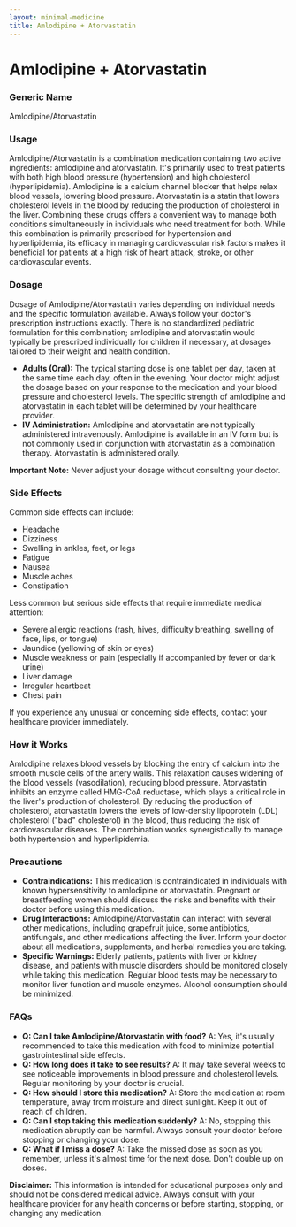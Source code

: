 ```yaml
---
layout: minimal-medicine
title: Amlodipine + Atorvastatin
---
```


# Amlodipine + Atorvastatin
### Generic Name
Amlodipine/Atorvastatin

### Usage

Amlodipine/Atorvastatin is a combination medication containing two active ingredients: amlodipine and atorvastatin.  It's primarily used to treat patients with both high blood pressure (hypertension) and high cholesterol (hyperlipidemia).  Amlodipine is a calcium channel blocker that helps relax blood vessels, lowering blood pressure. Atorvastatin is a statin that lowers cholesterol levels in the blood by reducing the production of cholesterol in the liver.  Combining these drugs offers a convenient way to manage both conditions simultaneously in individuals who need treatment for both.  While this combination is primarily prescribed for hypertension and hyperlipidemia, its efficacy in managing cardiovascular risk factors makes it beneficial for patients at a high risk of heart attack, stroke, or other cardiovascular events.


### Dosage

Dosage of Amlodipine/Atorvastatin varies depending on individual needs and the specific formulation available.  Always follow your doctor's prescription instructions exactly.  There is no standardized pediatric formulation for this combination; amlodipine and atorvastatin would typically be prescribed individually for children if necessary, at dosages tailored to their weight and health condition.  

* **Adults (Oral):** The typical starting dose is one tablet per day, taken at the same time each day, often in the evening.  Your doctor might adjust the dosage based on your response to the medication and your blood pressure and cholesterol levels.  The specific strength of amlodipine and atorvastatin in each tablet will be determined by your healthcare provider.  
* **IV Administration:** Amlodipine and atorvastatin are not typically administered intravenously.  Amlodipine is available in an IV form but is not commonly used in conjunction with atorvastatin as a combination therapy. Atorvastatin is administered orally.

**Important Note:**  Never adjust your dosage without consulting your doctor.


### Side Effects

Common side effects can include:

* Headache
* Dizziness
* Swelling in ankles, feet, or legs
* Fatigue
* Nausea
* Muscle aches
* Constipation

Less common but serious side effects that require immediate medical attention:

* Severe allergic reactions (rash, hives, difficulty breathing, swelling of face, lips, or tongue)
* Jaundice (yellowing of skin or eyes)
* Muscle weakness or pain (especially if accompanied by fever or dark urine)
* Liver damage
* Irregular heartbeat
* Chest pain


If you experience any unusual or concerning side effects, contact your healthcare provider immediately.


### How it Works

Amlodipine relaxes blood vessels by blocking the entry of calcium into the smooth muscle cells of the artery walls. This relaxation causes widening of the blood vessels (vasodilation), reducing blood pressure.  Atorvastatin inhibits an enzyme called HMG-CoA reductase, which plays a critical role in the liver's production of cholesterol. By reducing the production of cholesterol, atorvastatin lowers the levels of low-density lipoprotein (LDL) cholesterol ("bad" cholesterol) in the blood, thus reducing the risk of cardiovascular diseases.  The combination works synergistically to manage both hypertension and hyperlipidemia.


### Precautions

* **Contraindications:**  This medication is contraindicated in individuals with known hypersensitivity to amlodipine or atorvastatin.  Pregnant or breastfeeding women should discuss the risks and benefits with their doctor before using this medication.
* **Drug Interactions:** Amlodipine/Atorvastatin can interact with several other medications, including grapefruit juice, some antibiotics, antifungals, and other medications affecting the liver.  Inform your doctor about all medications, supplements, and herbal remedies you are taking.
* **Specific Warnings:**  Elderly patients, patients with liver or kidney disease, and patients with muscle disorders should be monitored closely while taking this medication.  Regular blood tests may be necessary to monitor liver function and muscle enzymes.  Alcohol consumption should be minimized.


### FAQs

* **Q: Can I take Amlodipine/Atorvastatin with food?** A: Yes, it's usually recommended to take this medication with food to minimize potential gastrointestinal side effects.
* **Q: How long does it take to see results?** A: It may take several weeks to see noticeable improvements in blood pressure and cholesterol levels.  Regular monitoring by your doctor is crucial.
* **Q: How should I store this medication?** A: Store the medication at room temperature, away from moisture and direct sunlight. Keep it out of reach of children.
* **Q: Can I stop taking this medication suddenly?** A: No, stopping this medication abruptly can be harmful.  Always consult your doctor before stopping or changing your dose.
* **Q: What if I miss a dose?** A: Take the missed dose as soon as you remember, unless it's almost time for the next dose. Don't double up on doses.


**Disclaimer:** This information is intended for educational purposes only and should not be considered medical advice.  Always consult with your healthcare provider for any health concerns or before starting, stopping, or changing any medication.
